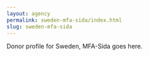 ```yaml
---
layout: agency
permalink: sweden-mfa-sida/index.html
slug: sweden-mfa-sida
---
```


Donor profile for Sweden, MFA-Sida goes here.
